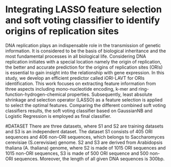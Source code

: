 # Integrating LASSO feature selection and soft voting classifier to identify origins of replication sites
DNA replication plays an indispensable role in the transmission of genetic information. It is considered to be the basis of biological inheritance and the most fundamental processes in all biological life. Considering DNA replication initiates with a special location namely the origin of replication, the better and accurate prediction for the origins of replication sites (ORIs) is essential to gain insight into the relationship with gene expression. In this study, we develop an efficient predictor called iORI-LAVT for ORIs identification. This work focuses on extracting feature information from three aspects including mono-nucleotide encoding, k-mer and ring-function-hydrogen-chemical properties. Subsequently, least absolute shrinkage and selection operator (LASSO) as a feature selection is applied to select the optimal features. Comparing the different combined soft voting classifiers results, the soft voting classifier based on GaussianNB and Logistic Regression is employed as final classifier.


#DATASET
There are three datasets, where S1  and S2 are training datasets and S3 is an independent dataset. The dataset S1  consists of 405 ORI sequences and 406 non-ORI sequences, which belongs to Saccharomyces cerevisiae (S.cerevisiae) genome. S2  and  S3 are derived from Arabidopsis thaliana (A. thaliana) genome, where S2 is made of 1015 ORI sequences and 1015 non-ORI sequences,  S3 is made of 500 ORI sequence and 500 non-ORI sequences. Moreover, the length of all given DNA sequences is 300bp.
